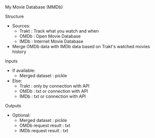 My Movie Database (MMDb)

Structure
- Sources:
	- Trakt : Track what you watch and when
	- OMDb : Open Movie Database
	- IMDb : Internet Movie Database     
- Merge OMDb data with IMDb data based on Trakt's watched movies history


Inputs
- If available:
	- Merged dataset : pickle
- Else:
	- Trakt : only by connection with API
	- OMDb  : txt or connection with API
	- IMDb  : txt or connection with API

Outputs
- Optional:
	- Merged dataset : pickle
	- OMDb request result : txt
	- IMDb request result : txt
